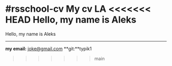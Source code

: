 #rsschool-cv
My cv
LA
<<<<<<< HEAD
Hello, my name is Aleks
=======
Hello, my name is Aleks
***
**my email:** joke@gmail.com
**git:**typik1

>>>>>>> main
